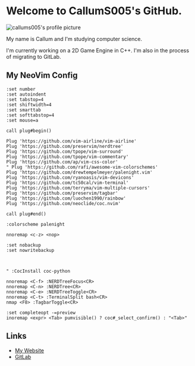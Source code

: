 # Welcome to CallumS005's GitHub.

![callums005's profile picture](https://avatars.githubusercontent.com/u/59845571?s=400&u=50d0164862bc1167a8573b440b12c25beec7feaa&v=4)

My name is Callum and I'm studying computer science.

I'm currently working on a 2D Game Engine in C++. I'm also in the process of migrating to GitLab.

## My NeoVim Config

```vim
:set number
:set autoindent
:set tabstop=4
:set shiftwidth=4
:set smarttab
:set softtabstop=4
:set mouse=a

call plug#begin()

Plug 'https://github.com/vim-airline/vim-airline'
Plug 'https://github.com/preservim/nerdtree'
Plug 'https://github.com/tpope/vim-surround'
Plug 'https://github.com/tpope/vim-commentary'
Plug 'https://github.com/ap/vim-css-color'
" Plug 'https://github.com/rafi/awesome-vim-colorschemes'
Plug 'https://github.com/drewtempelmeyer/palenight.vim'
Plug 'https://github.com/ryanoasis/vim-devicons'
Plug 'https://github.com/tc50cal/vim-terminal'
Plug 'https://github.com/terryma/vim-multiple-cursors'
Plug 'https://github.com/preservim/tagbar'
Plug 'https://github.com/luochen1990/rainbow'
Plug 'https://github.com/neoclide/coc.nvim'

call plug#end()

:colorscheme palenight

nnoremap <c-z> <nop>

:set nobackup
:set nowritebackup



" :CocInstall coc-python

nnoremap <C-f> :NERDTreeFocus<CR>
nnoremap <C-n> :NERDTree<CR>
nnoremap <C-e> :NERDTreeToggle<CR>
nnoremap <C-t> :TerminalSplit bash<CR>
nmap <F8> :TagbarToggle<CR>

:set completeopt -=preview
inoremap <expr> <Tab> pumvisible() ? coc#_select_confirm() : "<Tab>"
```

## Links
- [My Website](https://callums005.net)
- [GitLab](https://gitlab.com/CallumS005)
